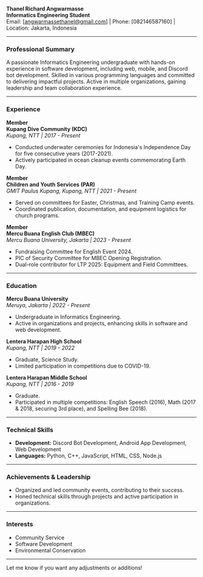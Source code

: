 **Thanel Richard Angwarmasse**  
**Informatics Engineering Student**  
Email: [angwarmassethanel@gmail.com] | Phone: [082146587160] | Location: Jakarta, Indonesia  

---

### **Professional Summary**  
A passionate Informatics Engineering undergraduate with hands-on experience in software development, including web, mobile, and Discord bot development. Skilled in various programming languages and committed to delivering impactful projects. Active in multiple organizations, gaining leadership and team collaboration experience.

---

### **Experience**  

**Member**  
**Kupang Dive Community (KDC)**  
*Kupang, NTT | 2017 - Present*  
- Conducted underwater ceremonies for Indonesia's Independence Day for five consecutive years (2017-2021).  
- Actively participated in ocean cleanup events commemorating Earth Day.  

**Member**  
**Children and Youth Services (PAR)**  
*GMIT Paulus Kupang, Kupang, NTT | 2021 - Present*  
- Served on committees for Easter, Christmas, and Training Camp events.  
- Coordinated publication, documentation, and equipment logistics for church programs.  

**Member**  
**Mercu Buana English Club (MBEC)**  
*Mercu Buana University, Jakarta | 2023 - Present*  
- Fundraising Committee for English Event 2024.  
- PIC of Security Committee for MBEC Opening Registration.  
- Dual-role contributor for LTP 2025: Equipment and Field Committees.  

---

### **Education**  

**Mercu Buana University**  
*Meruya, Jakarta | 2022 - Present*  
- Undergraduate in Informatics Engineering.  
- Active in organizations and projects, enhancing skills in software and web development.  

**Lentera Harapan High School**  
*Kupang, NTT | 2019 - 2022*  
- Graduate, Science Study.  
- Limited participation in competitions due to COVID-19.  

**Lentera Harapan Middle School**  
*Kupang, NTT | 2016 - 2019*  
- Graduate.  
- Participated in multiple competitions: English Speech (2016), Math (2017 & 2018, securing 3rd place), and Spelling Bee (2018).  

---

### **Technical Skills**  
- **Development:** Discord Bot Development, Android App Development, Web Development  
- **Languages:** Python, C++, JavaScript, HTML, CSS, Node.js  

---

### **Achievements & Leadership**  
- Organized and led community events, contributing to their success.  
- Honed technical skills through projects and active participation in organizations.  

---

### **Interests**  
- Community Service  
- Software Development  
- Environmental Conservation  

---

Let me know if you want any adjustments or additions!
